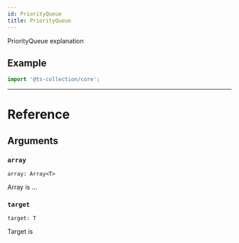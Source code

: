 ```yaml
---
id: PriorityQueue
title: PriorityQueue
---
```


PriorityQueue explanation

## Example

```ts
import '@ts-collection/core';
```

---

# Reference

## Arguments

### `array`

`array: Array<T>`

Array is ...

### `target`

`target: T`

Target is
